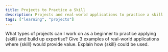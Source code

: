 ```yaml
---
title: Projects to Practice a Skill
description: Projects and real-world applications to practice a skill
tags: ["learning", "projects"]
---
```


What types of projects can I work on as a beginner to practice applying {skill} and build up expertise? Give 3 examples of real-world applications where {skill} would provide value. Explain how {skill} could be used.
